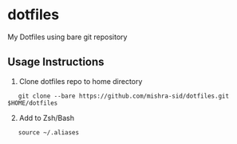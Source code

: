 # dotfiles

My Dotfiles using bare git repository

## Usage Instructions

1. Clone dotfiles repo to home directory
```
   git clone --bare https://github.com/mishra-sid/dotfiles.git $HOME/dotfiles 
```

2. Add to Zsh/Bash
```
   source ~/.aliases 
```

